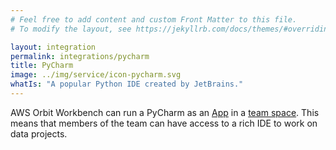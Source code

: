 ```yaml
---
# Feel free to add content and custom Front Matter to this file.
# To modify the layout, see https://jekyllrb.com/docs/themes/#overriding-theme-defaults

layout: integration
permalink: integrations/pycharm
title: PyCharm
image: ../img/service/icon-pycharm.svg
whatIs: "A popular Python IDE created by JetBrains."
---
```

AWS Orbit Workbench can run a PyCharm as an [App](../documentation#apps) in a [team space](../documentation#team-space).
This means that members of the team can have access to a rich IDE to work on data projects.